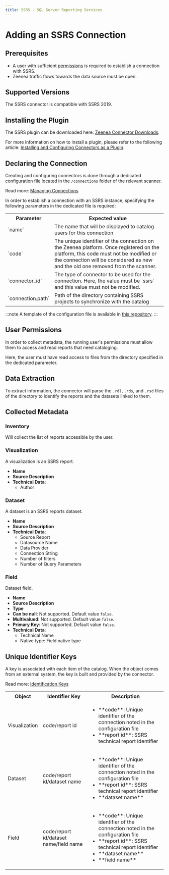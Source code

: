 ```yaml
---
title: SSRS - SQL Server Reporting Services
---
```


# Adding an SSRS Connection

## Prerequisites

* A user with sufficient [permissions](#user-permissions) is required to establish a connection with SSRS.  
* Zeenea traffic flows towards the data source must be open. 

## Supported Versions

The SSRS connector is compatible with SSRS 2019. 

## Installing the Plugin

The SSRS plugin can be downloaded here: [Zeenea Connector Downloads](./zeenea-connectors-list).

For more information on how to install a plugin, please refer to the following article: [Installing and Configuring Connectors as a Plugin](./zeenea-connectors-install-as-plugin).

## Declaring the Connection
  
Creating and configuring connectors is done through a dedicated configuration file located in the `/connections` folder of the relevant scanner.
 
Read more: [Managing Connections](./zeenea-managing-connections)
 
In order to establish a connection with an SSRS instance, specifying the following parameters in the dedicated file is required:
 
<table>
  <tr>
    <th>Parameter</th>
    <th>Expected value</th>
  </tr>
  <tr>
    <td>`name`</td>
    <td>The name that will be displayed to catalog users for this connection</td>
  </tr>
  <tr>
    <td>`code`</td>
    <td>The unique identifier of the connection on the Zeenea platform. Once registered on the platform, this code must not be modified or the connection will be considered as new and the old one removed from the scanner.</td>
  </tr>
  <tr>
    <td>`connector_id`</td>
    <td>The type of connector to be used for the connection. Here, the value must be `ssrs` and this value must not be modified.</td>
  </tr>
  <tr>
    <td>`connection.path`</td>
    <td>Path of the directory containing SSRS projects to synchronize with the catalog</td>
  </tr>
</table>

:::note
A template of the configuration file is available in [this repository](https://github.com/zeenea/connector-conf-templates/tree/main/templates).
:::

## User Permissions

In order to collect metadata, the running user's permissions must allow them to access and read reports that need cataloging. 

Here, the user must have read access to files from the directory specified in the dedicated parameter.

## Data Extraction

To extract information, the connector will parse the `.rdl`, `.rds`, and `.rsd` files of the directory to identify the reports and the datasets linked to them.

## Collected Metadata

### Inventory

Will collect the list of reports accessible by the user.  

### Visualization

A visualization is an SSRS report.

* **Name**
* **Source Description**
* **Technical Data**:
  * Author

### Dataset

A dataset is an SSRS reports dataset. 

* **Name**
* **Source Description**
* **Technical Data**:
  * Source Report
  * Datasource Name
  * Data Provider
  * Connection String
  * Number of filters
  * Number of Query Parameters

### Field

Dataset field. 

* **Name**
* **Source Description**
* **Type**
* **Can be null**: Not supported. Default value `false`.
* **Multivalued**: Not supported. Default value `false`.
* **Primary Key**: Not supported. Default value `false`.
* **Technical Data**:
  * Technical Name
  * Native type: Field native type

## Unique Identifier Keys

A key is associated with each item of the catalog. When the object comes from an external system, the key is built and provided by the connector.

Read more: [Identification Keys](./zeenea-identification-keys)

<table>
  <tr><th>Object</th><th>Identifier Key</th><th>Description</th></tr>
  <tr>
    <td>Visualization</td>
    <td>code/report id</td>
    <td>
      <ul>
        <li>**code**:  Unique identifier of the connection noted in the configuration file</li>
        <li>**report id**: SSRS technical report identifier</li>
      </ul>
    </td>
  </tr>
  <tr>
    <td>Dataset</td>
    <td>code/report id/dataset name</td>
    <td>
      <ul>
        <li>**code**:  Unique identifier of the connection noted in the configuration file</li>
        <li>**report id**: SSRS technical report identifier</li>
        <li>**dataset name**</li>
      </ul>
    </td>
  </tr>
  <tr>
    <td>Field</td>
    <td>code/report id/dataset name/field name</td>
    <td>
      <ul>
        <li>**code**:  Unique identifier of the connection noted in the configuration file</li>
        <li>**report id**: SSRS technical report identifier</li>
        <li>**dataset name**</li>
        <li>**field name**</li>
      </ul>
    </td>
  </tr>
</table>
